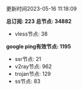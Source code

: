 更新时间2023-05-16 11:18:09

**总订阅: 223**
**总节点: 34882**
- vless节点: 38

**google ping有效节点: 1195**
- ssr节点: 21
- v2ray节点: 962
- trojan节点: 129
- ss节点: 83

